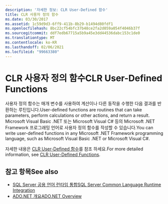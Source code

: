 ```yaml
---
description: '자세한 정보: CLR User-Defined 함수'
title: CLR 사용자 정의 함수
ms.date: 03/30/2017
ms.assetid: 1c59d9d3-6ff9-411b-8b29-b1494d80fdf1
ms.openlocfilehash: 8bc22cf54bfc37b48ce2fa2d059a054f4046b37f
ms.sourcegitcommit: ddf7edb67715a5b9a45e3dd44536dabc153c1de0
ms.translationtype: MT
ms.contentlocale: ko-KR
ms.lasthandoff: 02/06/2021
ms.locfileid: "99663380"
---
```

# <a name="clr-user-defined-functions"></a><span data-ttu-id="63e57-103">CLR 사용자 정의 함수</span><span class="sxs-lookup"><span data-stu-id="63e57-103">CLR User-Defined Functions</span></span>

<span data-ttu-id="63e57-104">사용자 정의 함수는 매개 변수를 사용하여 계산이나 다른 동작을 수행한 다음 결과를 반환하는 루틴입니다.</span><span class="sxs-lookup"><span data-stu-id="63e57-104">User-defined functions are routines that can take parameters, perform calculations or other actions, and return a result.</span></span> <span data-ttu-id="63e57-105">Microsoft Visual Basic .NET 또는 Microsoft Visual C# 등의 Microsoft .NET Framework 프로그래밍 언어로 사용자 정의 함수를 작성할 수 있습니다.</span><span class="sxs-lookup"><span data-stu-id="63e57-105">You can write user-defined functions in any Microsoft .NET Framework programming language, such as Microsoft Visual Basic .NET or Microsoft Visual C#.</span></span>  
  
 <span data-ttu-id="63e57-106">자세한 내용은 [CLR User-Defined 함수](/sql/relational-databases/clr-integration-database-objects-user-defined-functions/clr-user-defined-functions)를 참조 하세요.</span><span class="sxs-lookup"><span data-stu-id="63e57-106">For more detailed information, see [CLR User-Defined Functions](/sql/relational-databases/clr-integration-database-objects-user-defined-functions/clr-user-defined-functions).</span></span>  
  
## <a name="see-also"></a><span data-ttu-id="63e57-107">참고 항목</span><span class="sxs-lookup"><span data-stu-id="63e57-107">See also</span></span>

- [<span data-ttu-id="63e57-108">SQL Server 공용 언어 런타임 통합</span><span class="sxs-lookup"><span data-stu-id="63e57-108">SQL Server Common Language Runtime Integration</span></span>](sql-server-common-language-runtime-integration.md)
- [<span data-ttu-id="63e57-109">ADO.NET 개요</span><span class="sxs-lookup"><span data-stu-id="63e57-109">ADO.NET Overview</span></span>](../ado-net-overview.md)
